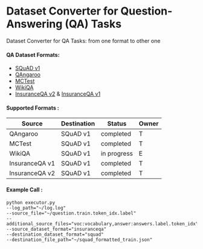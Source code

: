 # Dataset Converter for Question-Answering (QA) Tasks 
Dataset Converter for QA Tasks: from one format to other one

#### QA Dataset Formats:

* [SQuAD v1](https://github.com/rajpurkar/SQuAD-explorer/blob/master/dataset/dev-v1.1.json)
* [QAngaroo](http://bit.ly/2m0W32k)
* [MCTest](https://www.microsoft.com/en-us/research/publication/mctest-challenge-dataset-open-domain-machine-comprehension-text/)
* [WikiQA](https://aclweb.org/anthology/D15-1237)
* [InsuranceQA v2](https://github.com/shuzi/insuranceQA) & [InsuranceQA v1](https://github.com/shuzi/insuranceQA)
     
#### Supported Formats :
Source | Destination | Status | Owner
------------ | ------------- | ------------- | -------------
QAngaroo| SQuAD v1| completed| T
MCTest| SQuAD v1| completed| T
WikiQA| SQuAD v1| in progress| E
InsuranceQA v1| SQuAD v1| completed| T
InsuranceQA v2| SQuAD v1| completed| T

#### Example Call :
```
python executor.py 
--log_path="~/log.log" 
--source_file="~/question.train.token_idx.label" 
--additional_source_files="voc:vocabulary,answer:answers.label.token_idx" 
--source_dataset_format="insuranceqa" 
--destination_dataset_format="squad" 
--destination_file_path="~/squad_formatted_train.json"
```